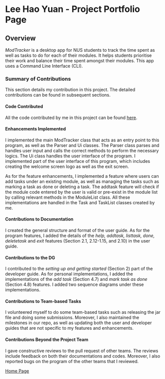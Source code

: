 # Lee Hao Yuan - Project Portfolio Page

## Overview
_ModTracker_ is a desktop app for NUS students to track the time spent 
as well as tasks to do for each of their modules.
It helps students prioritise their work and 
balance their time spent amongst their modules. 
This app uses a Command Line Interface (CLI).


### Summary of Contributions
This section details my contribution in this project. The detailed contributions can be found in subsequent sections.

#### Code Contributed
All the code contributed by me in this project can be found [here](https://nus-cs2113-ay2021s1.github.io/tp-dashboard/#breakdown=true&search=lhydl&sort=groupTitle&sortWithin=title&since=2020-09-27&timeframe=commit&mergegroup=&groupSelect=groupByRepos&checkedFileTypes=docs~functional-code~test-code~other).

#### Enhancements Implemented
I implemented the main ModTracker class that acts as an entry point to this program, as well as the Parser and Ui classes.
The Parser class parses and handles user input and calls the correct methods to perform the necessary logics.
The Ui class handles the user interface of the program. I implemented part of the user interface of this program, which includes 
creating the welcome screen logo as well as the exit screen.

As for the feature enhancements, I implemented a feature where users can add tasks under an existing module, as well as 
managing the tasks such as marking a task as done or deleting a task. The addtask feature will check if the module code 
entered by the user is valid or pre-exist in the module list by calling relevant methods in the ModuleList class. All these
implementations are handled in the Task and TaskList classes created by me.

#### Contributions to Documentation
I created the general structure and format of the user guide. As for the program features, I added the details
of the _help, addtask, listtask, done, deletetask_ and _exit_ features (Section 2.1, 2.12-1.15, and 2.10) in the user guide.

#### Contributions to the DG
I contributed to the _setting up and getting started_ (Section 2) part of the developer guide. As for personal implementations, I 
added the implementations of the _add task_ (Section 4.7) and _mark task as done_ (Section 4.8) features. I added two sequence
diagrams under these implementations. 

#### Contributions to Team-based Tasks
I volunteered myself to do some team-based tasks such as releasing the jar file and doing some submissions.
Moreover, I also maintained the milestones in our repo, as well as updating both the user and developer guides that are 
not specific to my features and enhancements.


#### Contributions Beyond the Project Team
I gave constructive reviews to the pull request of other teams. The reviews include feedback on both their documentations 
and codes. Moreover, I also reported bugs on the program of the other teams that I reviewed.


[Home Page](https://ay2021s1-cs2113t-f12-4.github.io/tp/)